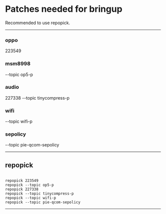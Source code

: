# Patches needed for bringup

Recommended to use repopick.

-----

### oppo
223549

### msm8998
--topic op5-p

### audio
227338
--topic tinycompress-p

### wifi
--topic wifi-p

### sepolicy
--topic pie-qcom-sepolicy

-----

## repopick

```

repopick 223549
repopick --topic op5-p
repopick 227338
repopick --topic tinycompress-p
repopick --topic wifi-p
repopick --topic pie-qcom-sepolicy

```

-----
